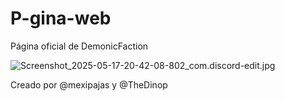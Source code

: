 # P-gina-web
Página oficial de DemonicFaction

![Screenshot_2025-05-17-20-42-08-802_com.discord-edit.jpg](https://github.com/user-attachments/assets/36125c3d-919a-4fe6-82eb-358d4f10e8ec)

Creado por @mexipajas y @TheDinop
